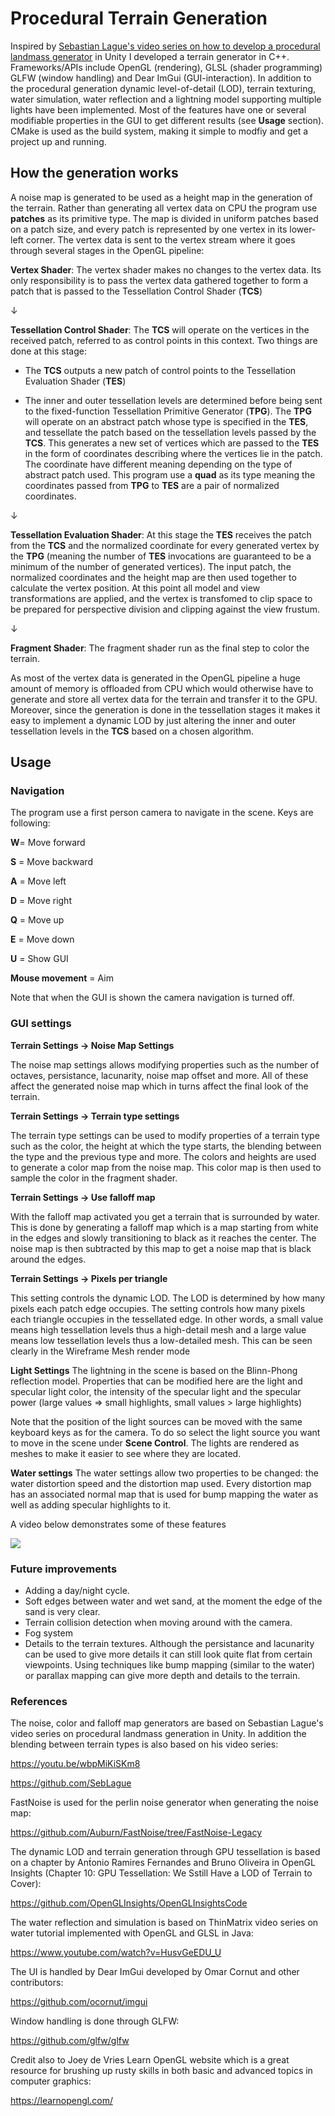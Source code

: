 # Procedural Terrain Generation

Inspired by [Sebastian Lague's video series on how to develop a procedural landmass generator](https://youtu.be/wbpMiKiSKm8) in Unity I developed a terrain generator in C++. Frameworks/APIs include OpenGL (rendering), GLSL (shader programming) 
GLFW (window handling) and Dear ImGui (GUI-interaction). In addition to the procedural generation dynamic level-of-detail (LOD), terrain texturing, water simulation, water reflection 
and a lightning model supporting multiple lights have been implemented. Most of the features have one or several modifiable properties in the GUI to get different results (see **Usage** section). 
CMake is used as the build system, making it simple to modfiy and get a project up and running.

## How the generation works
A noise map is generated to be used as a height map in the generation of the terrain. Rather than generating all vertex data on CPU the program use **patches** as its primitive type. The map 
is divided in uniform patches based on a patch size, and every patch is represented by one vertex in its lower-left corner. The vertex data is sent to the vertex stream where it goes through several stages in the OpenGL pipeline:

**Vertex Shader**: The vertex shader makes no changes to the vertex data. Its only responsibility is to pass the vertex data gathered together to form a patch that is passed to the Tessellation Control Shader (**TCS**)

↓

**Tessellation Control Shader**: The **TCS** will operate on the vertices in the received patch, referred to as control points in this context. Two things are done at this stage:

- The **TCS** outputs a new patch of control points to the Tessellation Evaluation Shader (**TES**)

- The inner and outer tessellation levels are determined before being sent to the fixed-function Tessellation Primitive Generator (**TPG**). The **TPG** will operate on an abstract patch whose type is specified in the 
**TES**, and tessellate the patch based on the tessellation levels passed by the **TCS**. This generates a new set of vertices which are passed to the **TES** in the form of coordinates 
describing where the vertices lie in the patch. The coordinate have different meaning depending on the type of abstract patch used. This program use a **quad** as its type meaning the coordinates passed 
from **TPG** to **TES** are a pair of normalized coordinates. 

↓

**Tessellation Evaluation Shader**: At this stage the **TES** receives the patch from the **TCS** and the normalized coordinate for every generated vertex by the **TPG** (meaning the number of **TES** invocations are guaranteed to be a minimum of the number of generated vertices). The input patch, the normalized coordinates and the height map are then used together to calculate the vertex position. At this point all model and view transformations are applied, and the vertex is transfomed to clip space to be prepared for perspective division and clipping against the view frustum.

↓

**Fragment Shader**: The fragment shader run as the final step to color the terrain.

As most of the vertex data is generated in the OpenGL pipeline a huge amount of memory is offloaded from CPU which would otherwise have to generate and store all vertex data for the terrain and transfer it to the GPU.
Moreover, since the generation is done in the tessellation stages it makes it easy to implement a dynamic LOD by just altering the inner and outer tessellation levels in the **TCS** based on a chosen algorithm.

## Usage

### Navigation
The program use a first person camera to navigate in the scene. Keys are following:

**W**= Move forward

**S** = Move backward

**A** = Move left

**D** = Move right

**Q** = Move up

**E** = Move down

**U** = Show GUI

**Mouse movement** = Aim

Note that when the GUI is shown the camera navigation is turned off.

### GUI settings

**Terrain Settings -> Noise Map Settings**

The noise map settings allows modifying properties such as the number of octaves, persistance, lacunarity, noise map offset and more. All of these affect the generated noise map which in turns affect the final look of the terrain.

**Terrain Settings -> Terrain type settings**

The terrain type settings can be used to modify properties of a terrain type such as the color, the height at which the type starts, the blending between the type and the previous type and more. The colors and heights are used to generate a color map from the noise map. This color map is then used to sample the color in the fragment shader.

**Terrain Settings -> Use falloff map**

With the falloff map activated you get a terrain that is surrounded by water. This is done by generating a falloff map which is a map starting from white in the edges and slowly transitioning to black as it reaches the center. The noise map is then subtracted by this map to get a noise map that is black around the edges.

**Terrain Settings -> Pixels per triangle**

This setting controls the dynamic LOD. The LOD is determined by how many pixels each patch edge occupies. The setting controls how many pixels each triangle occupies in the tessellated edge. In other words, a small value means high tessellation levels thus a high-detail mesh and a large value means low tessellation levels thus a low-detailed mesh. This can be seen clearly in the Wireframe Mesh render mode

**Light Settings**
The lightning in the scene is based on the Blinn-Phong reflection model. Properties that can be modified here are the light and specular light color, the intensity of the specular light and the specular power (large values => small highlights, small values > large highlights)

Note that the position of the light sources can be moved with the same keyboard keys as for the camera. To do so select the  light source you want to move in the scene under **Scene Control**. The lights are rendered as meshes to make it easier to see where they are located.

**Water settings**
The water settings allow two properties to be changed: the water distortion speed and the distortion map used. Every distortion map has an associated normal map that is used for bump mapping the water as well as adding specular highlights to it.

A video below demonstrates some of these features

[![](http://img.youtube.com/vi/8Yf5n6LFYsU/0.jpg)](http://www.youtube.com/watch?v=8Yf5n6LFYsU "Procedural Terrain Generation")

### Future improvements

- Adding a day/night cycle.
- Soft edges between water and wet sand, at the moment the edge of the sand is very clear.
- Terrain collision detection when moving around with the camera.
- Fog system
- Details to the terrain textures. Although the persistance and lacunarity can be used to give more details it can still look quite flat from certain viewpoints. Using techniques like bump mapping (similar to the water) or parallax mapping can give more depth and details to the terrain.

### References

The noise, color and falloff map generators are based on Sebastian Lague's video series on procedural landmass generation in 
Unity. In addition the blending between terrain types is also based on his video series:

https://youtu.be/wbpMiKiSKm8

https://github.com/SebLague

FastNoise is used for the perlin noise generator when generating the noise map:

https://github.com/Auburn/FastNoise/tree/FastNoise-Legacy

The dynamic LOD and terrain generation through GPU tessellation is based on a chapter by Ant́onio Ramires Fernandes and Bruno Oliveira in OpenGL Insights (Chapter 10: GPU Tessellation: We Sstill Have a LOD of Terrain to Cover):

https://github.com/OpenGLInsights/OpenGLInsightsCode

The water reflection and simulation is based on ThinMatrix video series on water tutorial implemented with OpenGL and GLSL in Java:

https://www.youtube.com/watch?v=HusvGeEDU_U

The UI is handled by Dear ImGui developed by Omar Cornut and other contributors:

https://github.com/ocornut/imgui

Window handling is done through GLFW:

https://github.com/glfw/glfw

Credit also to Joey de Vries Learn OpenGL website which is a great resource for brushing up rusty skills in both basic and advanced topics in computer graphics:

https://learnopengl.com/
